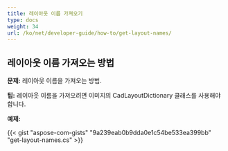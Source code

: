 ```yaml
---
title: 레이아웃 이름 가져오기
type: docs
weight: 34
url: /ko/net/developer-guide/how-to/get-layout-names/
---
```


## **레이아웃 이름 가져오는 방법**

**문제:** 레이아웃 이름을 가져오는 방법.

**팁:** 레이아웃 이름을 가져오려면 이미지의 CadLayoutDictionary 클래스를 사용해야 합니다.

**예제:**

{{< gist "aspose-com-gists" "9a239eab0b9dda0e1c54be533ea399bb" "get-layout-names.cs" >}}
